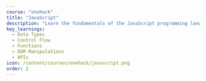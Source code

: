 ```yaml
---
course: "onehack"
title: "JavaScript"
description: "Learn the fundamentals of the JavaScript programming language, and use it to make interactive web pages"
key_learnings:
  - Data Types
  - Control Flow
  - Functions
  - DOM Manipulations
  - APIs
icon: /content/courses/onehack/javascript.png
order: 2
---
```

